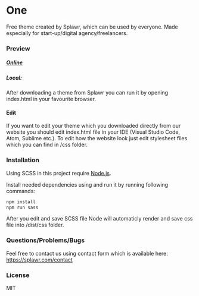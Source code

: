 # One

Free theme created by Splawr, which can be used by everyone. Made especially for start-up/digital agency/freelancers.

### Preview

##### [Online](https://splawr.com/files/preview/one)

##### Local:

After downloading a theme from Splawr you can run it by opening index.html in your favourite browser.

#### Edit

If you want to edit your theme which you downloaded directly from our website you should edit index.html file in your IDE (Visual Studio Code, Atom, Sublime etc.). To edit how the website look just edit stylesheet files which you can find in /css folder.

### Installation

Using SCSS in this project require [Node.js](https://nodejs.org/).

Install needed dependencies using and run it by running following commands:

```sh
npm install
npm run sass
```

After you edit and save SCSS file Node will automaticly render and save css file into /dist/css folder.

### Questions/Problems/Bugs

Feel free to contact us using contact form which is available here: https://splawr.com/contact

### License

MIT
